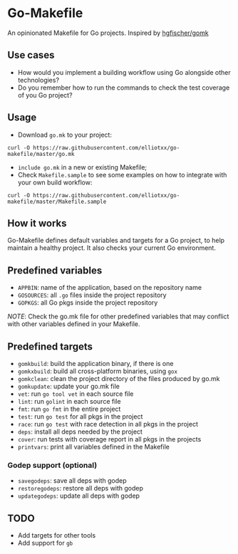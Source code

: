 # Go-Makefile

An opinionated Makefile for Go projects. Inspired by [hgfischer/gomk](https://github.com/hgfischer/gomk)

## Use cases

* How would you implement a building workflow using Go alongside other technologies?
* Do you remember how to run the commands to check the test coverage of you Go project?

## Usage

* Download `go.mk` to your project:
```
curl -O https://raw.githubusercontent.com/elliotxx/go-makefile/master/go.mk
```
* `include go.mk` in a new or existing Makefile;
* Check `Makefile.sample` to see some examples on how to integrate with
  your own build workflow:
```
curl -O https://raw.githubusercontent.com/elliotxx/go-makefile/master/Makefile.sample
```

## How it works

Go-Makefile defines default variables and targets for a Go project, to help
maintain a healthy project. It also checks your current Go environment.

## Predefined variables

* `APPBIN`: name of the application, based on the repository name
* `GOSOURCES`: all `.go` files inside the project repository
* `GOPKGS`: all Go pkgs inside the project repository

*NOTE*: Check the go.mk file for other predefined variables that may 
conflict with other variables defined in your Makefile.

## Predefined targets

* `gomkbuild`: build the application binary, if there is one
* `gomkxbuild`: build all cross-platform binaries, using `gox`
* `gomkclean`: clean the project directory of the files produced by go.mk
* `gomkupdate`: update your go.mk file
* `vet`: run `go tool vet` in each source file 
* `lint`: run `golint` in each source file 
* `fmt`: run `go fmt` in the entire project 
* `test`: run `go test` for all pkgs in the project
* `race`: run `go test` with race detection in all pkgs in the project 
* `deps`: install all deps needed by the project 
* `cover`: run tests with coverage report in all pkgs in the projects
* `printvars`: print all variables defined in the Makefile

### Godep support (optional)

* `savegodeps`: save all deps with godep 
* `restoregodeps`: restore all deps with godep 
* `updategodeps`: update all deps with godep

## TODO

* Add targets for other tools
* Add support for `gb`

